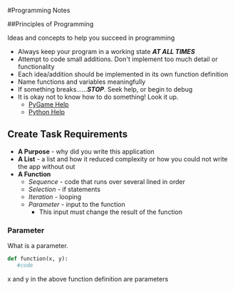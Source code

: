 #Programming Notes

##Principles of Programming

Ideas and concepts to help you succeed in programming

- Always keep your program in a working state ***AT ALL TIMES***
- Attempt to code small additions. Don't implement too much detail or functionality
- Each idea/addition should be implemented in its own function definition
- Name functions and variables meaningfully
- If something breaks......***STOP***. Seek help, or begin to debug
- It is okay not to know how to do something! Look it up.
    - [PyGame Help](http://www.pygame.org/docs/ref/draw.html)
    - [Python Help](https://www.w3schools.com/python/)

## Create Task Requirements

- **A Purpose** - why did you write this application
- **A List** - a list and how it reduced complexity or how you could not write the app without out
- **A Function**
  - *Sequence* - code that runs over several lined in order
  - *Selection* - if statements
  - *Iteration* - looping
  - *Parameter* - input to the function
    - This input must change the result of the function

### Parameter

What is a parameter.

```python
def function(x, y):
   #code
```
x and y in the above function definition are parameters